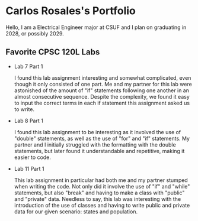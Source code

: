
# Carlos Rosales's Portfolio

Hello, I am a Electrical Engineer major at CSUF and I plan on graduating in 2028, or possibly 2029.

## Favorite CPSC 120L Labs

* Lab 7 Part 1

    I found this lab assignment interesting and somewhat complicated, even though it only consisted of one part. Me and my partner for this lab were astonished of the amount of "if" statements following one another in an almost consecutive sequence. Despite the complexity, we found it easy to input the correct terms in each if statement this assignment asked us to write.

* Lab 8 Part 1

    I found this lab assignment to be interesting as it involved the use of "double" statements, as well as the use of "for" and "if" statements. My partner and I initially struggled with the formatting with the double statements, but later found it understandable and repetitive, making it easier to code.

* Lab 11 Part 1

    This lab assignment in particular had both me and my partner stumped when writing the code. Not only did it involve the use of "if" and "while" statements, but also "break" and having to make a class with "public" and "private" data. Needless to say, this lab was interesting with the introduction of the use of classes and having to write public and private data for our given scenario: states and population.